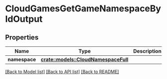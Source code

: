 # CloudGamesGetGameNamespaceByIdOutput

## Properties

Name | Type | Description | Notes
------------ | ------------- | ------------- | -------------
**namespace** | [**crate::models::CloudNamespaceFull**](CloudNamespaceFull.md) |  | 

[[Back to Model list]](../README.md#documentation-for-models) [[Back to API list]](../README.md#documentation-for-api-endpoints) [[Back to README]](../README.md)


